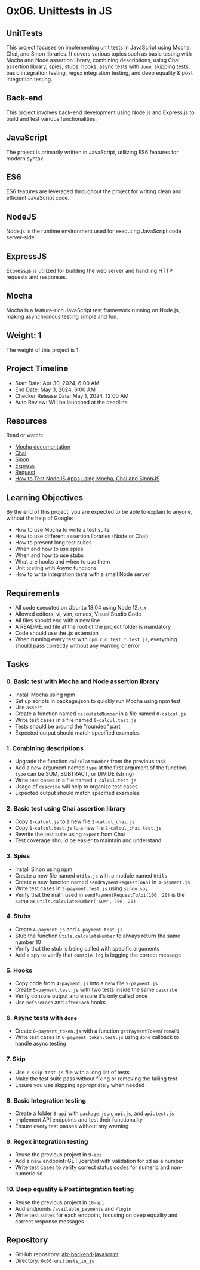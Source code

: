# 0x06. Unittests in JS

## UnitTests

This project focuses on implementing unit tests in JavaScript using Mocha, Chai, and Sinon libraries. It covers various topics such as basic testing with Mocha and Node assertion library, combining descriptions, using Chai assertion library, spies, stubs, hooks, async tests with `done`, skipping tests, basic integration testing, regex integration testing, and deep equality & post integration testing.

## Back-end

This project involves back-end development using Node.js and Express.js to build and test various functionalities.

## JavaScript

The project is primarily written in JavaScript, utilizing ES6 features for modern syntax.

## ES6

ES6 features are leveraged throughout the project for writing clean and efficient JavaScript code.

## NodeJS

Node.js is the runtime environment used for executing JavaScript code server-side.

## ExpressJS

Express.js is utilized for building the web server and handling HTTP requests and responses.

## Mocha

Mocha is a feature-rich JavaScript test framework running on Node.js, making asynchronous testing simple and fun.

## Weight: 1

The weight of this project is 1.

## Project Timeline

- Start Date: Apr 30, 2024, 6:00 AM
- End Date: May 3, 2024, 6:00 AM
- Checker Release Date: May 1, 2024, 12:00 AM
- Auto Review: Will be launched at the deadline

## Resources

Read or watch:
- [Mocha documentation](https://mochajs.org/)
- [Chai](https://www.chaijs.com/)
- [Sinon](https://sinonjs.org/)
- [Express](https://expressjs.com/)
- [Request](https://www.npmjs.com/package/request)
- [How to Test NodeJS Apps using Mocha, Chai and SinonJS](https://dev.to/kwabenberko/how-to-test-nodejs-apps-using-mocha-chai-and-sinonjs-4mec)

## Learning Objectives

By the end of this project, you are expected to be able to explain to anyone, without the help of Google:

- How to use Mocha to write a test suite
- How to use different assertion libraries (Node or Chai)
- How to present long test suites
- When and how to use spies
- When and how to use stubs
- What are hooks and when to use them
- Unit testing with Async functions
- How to write integration tests with a small Node server

## Requirements

- All code executed on Ubuntu 18.04 using Node 12.x.x
- Allowed editors: vi, vim, emacs, Visual Studio Code
- All files should end with a new line
- A README.md file at the root of the project folder is mandatory
- Code should use the .js extension
- When running every test with `npm run test *.test.js`, everything should pass correctly without any warning or error

## Tasks

### 0. Basic test with Mocha and Node assertion library

- Install Mocha using npm
- Set up scripts in package.json to quickly run Mocha using npm test
- Use `assert`
- Create a function named `calculateNumber` in a file named `0-calcul.js`
- Write test cases in a file named `0-calcul.test.js`
- Tests should be around the “rounded” part
- Expected output should match specified examples

### 1. Combining descriptions

- Upgrade the function `calculateNumber` from the previous task
- Add a new argument named `type` at the first argument of the function. `type` can be SUM, SUBTRACT, or DIVIDE (string)
- Write test cases in a file named `1-calcul.test.js`
- Usage of `describe` will help to organize test cases
- Expected output should match specified examples

### 2. Basic test using Chai assertion library

- Copy `1-calcul.js` to a new file `2-calcul_chai.js`
- Copy `1-calcul.test.js` to a new file `2-calcul_chai.test.js`
- Rewrite the test suite using `expect` from Chai
- Test coverage should be easier to maintain and understand

### 3. Spies

- Install Sinon using npm
- Create a new file named `utils.js` with a module named `Utils`
- Create a new function named `sendPaymentRequestToApi` in `3-payment.js`
- Write test cases in `3-payment.test.js` using `sinon.spy`
- Verify that the math used in `sendPaymentRequestToApi(100, 20)` is the same as `Utils.calculateNumber('SUM', 100, 20)`

### 4. Stubs

- Create `4-payment.js` and `4-payment.test.js`
- Stub the function `Utils.calculateNumber` to always return the same number 10
- Verify that the stub is being called with specific arguments
- Add a spy to verify that `console.log` is logging the correct message

### 5. Hooks

- Copy code from `4-payment.js` into a new file `5-payment.js`
- Create `5-payment.test.js` with two tests inside the same `describe`
- Verify console output and ensure it's only called once
- Use `beforeEach` and `afterEach` hooks

### 6. Async tests with `done`

- Create `6-payment_token.js` with a function `getPaymentTokenFromAPI`
- Write test cases in `6-payment_token.test.js` using `done` callback to handle async testing

### 7. Skip

- Use `7-skip.test.js` file with a long list of tests
- Make the test suite pass without fixing or removing the failing test
- Ensure you use skipping appropriately when needed

### 8. Basic Integration testing

- Create a folder `8-api` with `package.json`, `api.js`, and `api.test.js`
- Implement API endpoints and test their functionality
- Ensure every test passes without any warning

### 9. Regex integration testing

- Reuse the previous project in `9-api`
- Add a new endpoint: GET /cart/:id with validation for :id as a number
- Write test cases to verify correct status codes for numeric and non-numeric :id

### 10. Deep equality & Post integration testing

- Reuse the previous project in `10-api`
- Add endpoints `/available_payments` and `/login`
- Write test suites for each endpoint, focusing on deep equality and correct response messages

## Repository

- GitHub repository: [alx-backend-javascript](https://github.com/KelvinoKing/alx-backend-javascript)
- Directory: `0x06-unittests_in_js`
